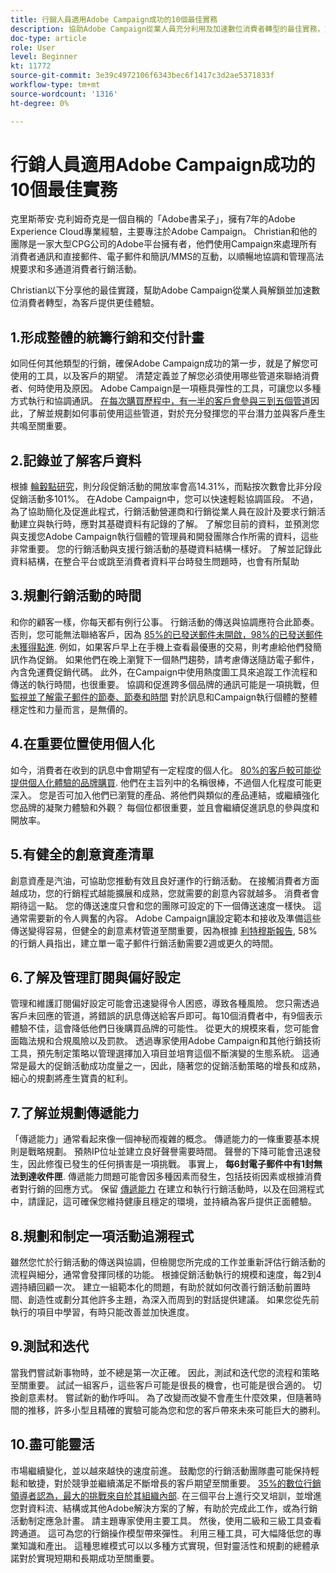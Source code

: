 ```yaml
---
title: 行銷人員適用Adobe Campaign成功的10個最佳實務
description: 協助Adobe Campaign從業人員充分利用及加速數位消費者轉型的最佳實務，並為客戶提供更佳的體驗。
doc-type: article
role: User
level: Beginner
kt: 11772
source-git-commit: 3e39c4972106f6343bec6f1417c3d2ae5371833f
workflow-type: tm+mt
source-wordcount: '1316'
ht-degree: 0%

---
```



# 行銷人員適用Adobe Campaign成功的10個最佳實務

克里斯蒂安·克利姆奇克是一個自稱的「Adobe書呆子」，擁有7年的Adobe Experience Cloud專業經驗，主要專注於Adobe Campaign。 Christian和他的團隊是一家大型CPG公司的Adobe平台擁有者，他們使用Campaign來處理所有消費者通訊和直接郵件、電子郵件和簡訊/MMS的互動，以順暢地協調和管理高法規要求和多通道消費者行銷活動。

Christian以下分享他的最佳實踐，幫助Adobe Campaign從業人員解鎖並加速數位消費者轉型，為客戶提供更佳體驗。


## 1.形成整體的統籌行銷和交付計畫

如同任何其他類型的行銷，確保Adobe Campaign成功的第一步，就是了解您可使用的工具，以及客戶的期望。 清楚定義並了解您必須使用哪些管道來聯絡消費者、何時使用及原因。 Adobe Campaign是一項極具彈性的工具，可讓您以多種方式執行和協調通訊。 [在每次購買歷程中，有一半的客戶會參與三到五個管道](https://www.mckinsey.com/capabilities/operations/our-insights/redefine-the-omnichannel-approach-focus-on-what-truly-matters)因此，了解並規劃如何事前使用這些管道，對於充分發揮您的平台潛力並與客戶產生共鳴至關重要。


## 2.記錄並了解客戶資料

根據 [輪轂點研究](https://www.linkedin.com/pulse/customer-segmentation-effective-b2b-business-industry-sabreen)，則分段促銷活動的開放率會高14.31%，而點按次數會比非分段促銷活動多101%。 在Adobe Campaign中，您可以快速輕鬆協調區段。 不過，為了協助簡化及促進此程式，行銷活動營運商和行銷從業人員在設計及要求行銷活動建立與執行時，應對其基礎資料有記錄的了解。 了解您目前的資料，並預測您與支援您Adobe Campaign執行個體的管理員和開發團隊合作所需的資料，這些非常重要。 您的行銷活動與支援行銷活動的基礎資料結構一樣好。 了解並記錄此資料結構，在整合平台或跳至消費者資料平台時發生問題時，也會有所幫助


## 3.規劃行銷活動的時間

和你的顧客一樣，你每天都有例行公事。 行銷活動的傳送與協調應符合此節奏。 否則，您可能無法聯絡客戶，因為 [85%的已發送郵件未開啟，98%的已發送郵件未獲得點進](https://www.validity.com/resource-center/state-of-email-2021/). 例如，如果客戶早上在手機上查看最優惠的交易，則考慮給他們發簡訊作為促銷。 如果他們在晚上瀏覽下一個熱門趨勢，請考慮傳送隨訪電子郵件，內含免運費促銷代碼。 此外，在Campaign中使用熱度圖工具來追蹤工作流程和傳送的執行時間，也很重要。 協調和促進跨多個品牌的通訊可能是一項挑戰，但 [監視並了解電子郵件的節奏、節奏和時間](https://experienceleaguecommunities.adobe.com/t5/adobe-campaign-classic-blogs/predictive-send-time-optimization-with-adobe-campaign/ba-p/561554) 對於訊息和Campaign執行個體的整體穩定性和力量而言，是無價的。


## 4.在重要位置使用個人化

如今，消費者在收到的訊息中會期望有一定程度的個人化。 [80%的客戶較可能從提供個人化體驗的品牌購買](https://us.epsilon.com/power-of-me). 他們在主旨列中的名稱很棒，不過個人化程度可能更深入。 您是否可加入他們已瀏覽的產品、將他們與類似的產品連結，或繼續強化您品牌的凝聚力體驗和外觀？ 每個位都很重要，並且會繼續促進訊息的參與度和開放率。


## 5.有健全的創意資產清單

創意資產是汽油，可協助您推動有效且良好運作的行銷活動。 在接觸消費者方面越成功，您的行銷程式越能擴展和成熟，您就需要的創意內容就越多。 消費者會期待這一點。 您的傳送速度只會和您的團隊可設定的下一個傳送速度一樣快。 這通常需要新的令人興奮的內容。 Adobe Campaign讓設定範本和接收及準備這些傳送變得容易，但健全的創意素材管道至關重要，因為根據 [利特穆斯報告](https://www.litmus.com/resources/state-of-email/), 58%的行銷人員指出，建立單一電子郵件行銷活動需要2週或更久的時間。


## 6.了解及管理訂閱與偏好設定

管理和維護訂閱偏好設定可能會迅速變得令人困惑，導致各種風險。 您只需透過客戶未回應的管道，將錯誤的訊息傳送給客戶即可。每10個消費者中，有9個表示體驗不佳，這會降低他們日後購買品牌的可能性。 從更大的規模來看，您可能會面臨法規和合規風險以及罰款。 透過專家使用Adobe Campaign和其他行銷技術工具，預先制定策略以管理選擇加入項目並培育這個不斷演變的生態系統。 這通常是最大的促銷活動成功度量之一，因此，隨著您的促銷活動策略的增長和成熟，細心的規劃將產生寶貴的紅利。


## 7.了解並規劃傳遞能力

「傳遞能力」通常看起來像一個神秘而複雜的概念。 傳遞能力的一條重要基本規則是戰略規劃。 預熱IP位址並建立良好聲譽需要時間。 聲譽的下降可能會迅速發生，因此修復已發生的任何損害是一項挑戰。 事實上， **每6封電子郵件中有1封無法到達收件匣**. 傳遞能力問題可能會因多種因素而發生，包括技術因素或根據消費者對行銷的回應方式。 保留 [傳遞能力](https://business.adobe.com/products/campaign/email-deliverability.html) 在建立和執行行銷活動時，以及在回溯程式中，請謹記，這可確保您維持健康且穩定的環境，並持續為客戶提供正面體驗。


## 8.規劃和制定一項活動追溯程式

雖然您忙於行銷活動的傳送與協調，但檢閱您所完成的工作並重新評估行銷活動的流程與細分，通常會發揮同樣的功能。 根據促銷活動執行的規模和速度，每2到4週持續回顧一次。 建立一組範本化的問題，有助於就如何改善行銷活動前置時間、創造性或劃分其他許多主題，為深入而周到的對話提供建議。 如果您從先前執行的項目中學習，有時只能改善並加快進度。



## 9.測試和迭代

當我們嘗試新事物時，並不總是第一次正確。 因此，測試和迭代您的流程和策略至關重要。 試試一組客戶，這些客戶可能是很長的機會，也可能是很合適的。 切換創意素材。 嘗試新的動作呼叫。 為了改變而改變不會產生什麼效果，但隨著時間的推移，許多小型且精確的實驗可能為您和您的客戶帶來未來可能巨大的勝利。



## 10.盡可能靈活

市場繼續變化，並以越來越快的速度前進。 鼓勵您的行銷活動團隊盡可能保持輕鬆和敏捷，對於競爭並繼續滿足不斷增長的客戶期望至關重要。 [35%的數位行銷領導者認為，最大的挑戰來自於其組織內部](https://www.gartner.com/en/newsroom/press-releases/gartner-says-35--of-digital-marketing-leaders-believe-the-bigges). 在三個平台上進行交叉培訓，並增進您對資料流、結構或其他Adobe解決方案的了解，有助於完成此工作，或為行銷活動制定應急計畫。 請主題專家使用主要工具。 然後，使用二級和三級工具查看跨通道。 這可為您的行銷操作模型帶來彈性。 利用三種工具，可大幅降低您的專業知識和產出。 這種思維模式可以以多種方式實現，但對靈活性和規劃的總體承諾對於實現短期和長期成功至關重要。
